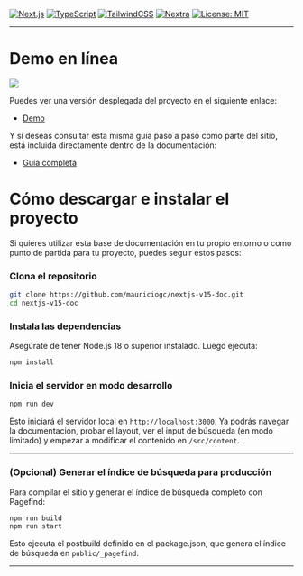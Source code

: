 [![Next.js](https://img.shields.io/badge/Next.js-15%2B-blue?logo=next.js)](https://nextjs.org/)
[![TypeScript](https://img.shields.io/badge/TypeScript-5.x-blue?logo=typescript)](https://www.typescriptlang.org/)
[![TailwindCSS](https://img.shields.io/badge/TailwindCSS-4.x-06b6d4?logo=tailwindcss)](https://tailwindcss.com/)
[![Nextra](https://img.shields.io/badge/Nextra-4.x-06b6d4?logo=nextra)](https://nextra.site/)
[![License: MIT](https://img.shields.io/badge/license-MIT-green.svg)](https://opensource.org/licenses/MIT)

---

# Demo en línea

![](https://cdn-images-1.medium.com/max/1600/1*-LHJYZqDd7ausHFgGq20uw.gif)

Puedes ver una versión desplegada del proyecto en el siguiente enlace:

- [Demo](https://nextrav4-nextjs15.vercel.app/)

Y si deseas consultar esta misma guía paso a paso como parte del sitio, está incluida directamente dentro de la documentación:

- [Guía completa](https://github.com/mauriciogc/nextra-nextjs15/blob/main/GUIDE.md)

# Cómo descargar e instalar el proyecto

Si quieres utilizar esta base de documentación en tu propio entorno o como punto de partida para tu proyecto, puedes seguir estos pasos:

### Clona el repositorio

```bash
git clone https://github.com/mauriciogc/nextjs-v15-doc.git
cd nextjs-v15-doc
```

### Instala las dependencias

Asegúrate de tener Node.js 18 o superior instalado. Luego ejecuta:

```bash
npm install
```

### Inicia el servidor en modo desarrollo

```bash
npm run dev
```

Esto iniciará el servidor local en `http://localhost:3000`. Ya podrás navegar la documentación, probar el layout, ver el input de búsqueda (en modo limitado) y empezar a modificar el contenido en `/src/content`.

---

### (Opcional) Generar el índice de búsqueda para producción

Para compilar el sitio y generar el índice de búsqueda completo con Pagefind:

```bash
npm run build
npm run start
```

Esto ejecuta el postbuild definido en el package.json, que genera el índice de búsqueda en `public/_pagefind`.

---
